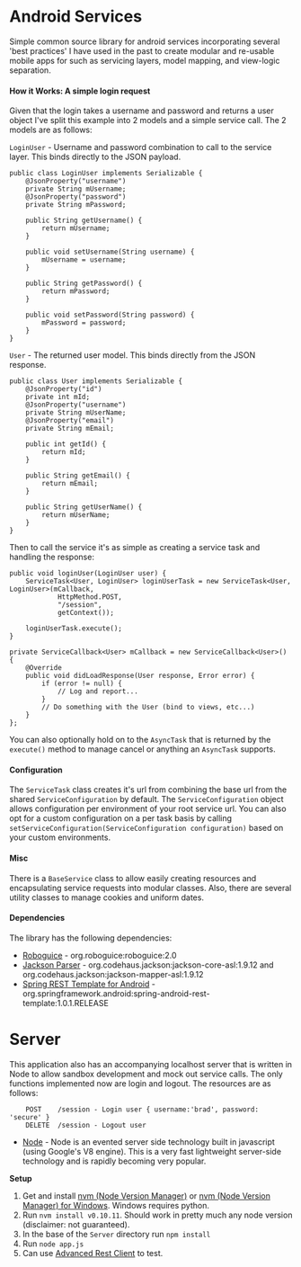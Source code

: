 Android Services
=================

Simple common source library for android services incorporating several 'best practices' I have used in the past to create modular and re-usable mobile apps for such as servicing layers, model mapping, and view-logic separation.

#### How it Works: A simple login request

Given that the login takes a username and password and returns a user object I've split this example into 2 models and a simple service call.  The 2 models are as follows:

`LoginUser` - Username and password combination to call to the service layer.  This binds directly to the JSON payload.

    public class LoginUser implements Serializable {
        @JsonProperty("username")
        private String mUsername;
        @JsonProperty("password")
        private String mPassword;

        public String getUsername() {
            return mUsername;
        }

        public void setUsername(String username) {
            mUsername = username;
        }

        public String getPassword() {
            return mPassword;
        }

        public void setPassword(String password) {
            mPassword = password;
        }
    }

`User` - The returned user model.  This binds directly from the JSON response.

    public class User implements Serializable {
        @JsonProperty("id")
        private int mId;
        @JsonProperty("username")
        private String mUserName;
        @JsonProperty("email")
        private String mEmail;

        public int getId() {
            return mId;
        }

        public String getEmail() {
            return mEmail;
        }

        public String getUserName() {
            return mUserName;
        }
    }
    
Then to call the service it's as simple as creating a service task and handling the response:
    
    public void loginUser(LoginUser user) {
        ServiceTask<User, LoginUser> loginUserTask = new ServiceTask<User, LoginUser>(mCallback,
                HttpMethod.POST,
                "/session",
                getContext());
        
        loginUserTask.execute();
    }
    
	private ServiceCallback<User> mCallback = new ServiceCallback<User>() {
        @Override
        public void didLoadResponse(User response, Error error) {
            if (error != null) {
                // Log and report...
            }
            // Do something with the User (bind to views, etc...)
        }
    };

You can also optionally hold on to the `AsyncTask` that is returned by the `execute()` method to manage cancel or anything an `AsyncTask` supports.

#### Configuration

The `ServiceTask` class creates it's url from combining the base url from the shared `ServiceConfiguration` by default.  The `ServiceConfiguration` object allows configuration per environment of your root service url.  You can also opt for a custom configuration on a per task basis by calling `setServiceConfiguration(ServiceConfiguration configuration)` based on your custom environments.  

#### Misc

There is a `BaseService` class to allow easily creating resources and encapsulating service requests into modular classes.  Also, there are several utility classes to manage cookies and uniform dates.

#### Dependencies

The library has the following dependencies:

* [Roboguice](https://code.google.com/p/roboguice/) - org.roboguice:roboguice:2.0
* [Jackson Parser](http://jackson.codehaus.org/) - org.codehaus.jackson:jackson-core-asl:1.9.12 and org.codehaus.jackson:jackson-mapper-asl:1.9.12
* [Spring REST Template for Android](http://www.springsource.org/spring-android) - org.springframework.android:spring-android-rest-template:1.0.1.RELEASE

Server
====================================

This application also has an accompanying localhost server that is written in Node to allow sandbox development and mock out service calls.  The only functions implemented now are login and logout.  The resources are as follows:

		POST 	/session - Login user { username:'brad', password: 'secure' }
		DELETE 	/session - Logout user

* [Node](http://nodejs.org/) - Node is an evented server side technology built in javascript (using Google's V8 engine).  This is a very fast lightweight server-side technology and is rapidly becoming very popular.

**Setup**

1.  Get and install [nvm (Node Version Manager)](https://github.com/creationix/nvm) or [nvm (Node Version Manager) for Windows](https://github.com/hakobera/nvmw.git).  Windows requires python.
2.  Run `nvm install v0.10.11`. Should work in pretty much any node version (disclaimer: not guaranteed).
3.  In the base of the `Server` directory run `npm install`
4.  Run `node app.js`
5.  Can use [Advanced Rest Client](https://chrome.google.com/webstore/detail/advanced-rest-client/hgmloofddffdnphfgcellkdfbfbjeloo?hl=en-US) to test.

